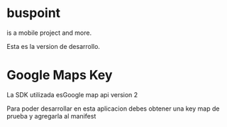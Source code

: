 buspoint
========

is a mobile project and more.

Esta es la version de desarrollo.


Google Maps Key
========

La SDK utilizada esGoogle map api version 2

Para poder desarrollar en esta aplicacion debes obtener una key map de prueba y agregarla al manifest
